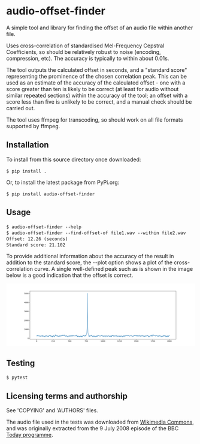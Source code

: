 audio-offset-finder
===================

A simple tool and library for finding the offset of an audio file within another file.

Uses cross-correlation of standardised Mel-Frequency Cepstral Coefficients,
so should be relatively robust to noise (encoding, compression, etc).  The accuracy is typically to within about 0.01s.

The tool outputs the calculated offset in seconds, and a "standard score" representing the prominence of the chosen correlation peak.  This can be used as an estimate of the accuracy of the calculated offset - one with a score greater than ten is likely to be correct (at least for audio without similar repeated sections) within the accuracy of the tool; an offset with a score less than five is unlikely to be correct, and a manual check should be carried out.

The tool uses ffmpeg for transcoding, so should work on all file formats supported by ffmpeg.

Installation
------------

To install from this source directory once downloaded:

    $ pip install .

Or, to install the latest package from PyPi.org:

    $ pip install audio-offset-finder

Usage
-----

    $ audio-offset-finder --help
    $ audio-offset-finder --find-offset-of file1.wav --within file2.wav
    Offset: 12.26 (seconds)
    Standard score: 21.102

To provide additional information about the accuracy of the result in addition to the standard score, the --plot option shows a plot of the cross-correlation curve.  A single well-defined peak such as is shown in the image below is a good indication that the offset is correct.

<div style="width: 400; align:center">
<img alt="A line graph showing a sharp prominent peak emerging from low-level noise" src="example_plot.png" title="Example correlation peak" /> 
</div>

Testing
-------

    $ pytest

Licensing terms and authorship
------------------------------

See 'COPYING' and 'AUTHORS' files.

The audio file used in the tests was downloaded from
[Wikimedia Commons](http://en.wikipedia.org/wiki/File:Tim_Berners-Lee_-_Today_-_9_July_2008.flac),
and was originally extracted from the 9 July 2008 
episode of the BBC [Today programme](http://www.bbc.co.uk/programmes/b00cddwc).
